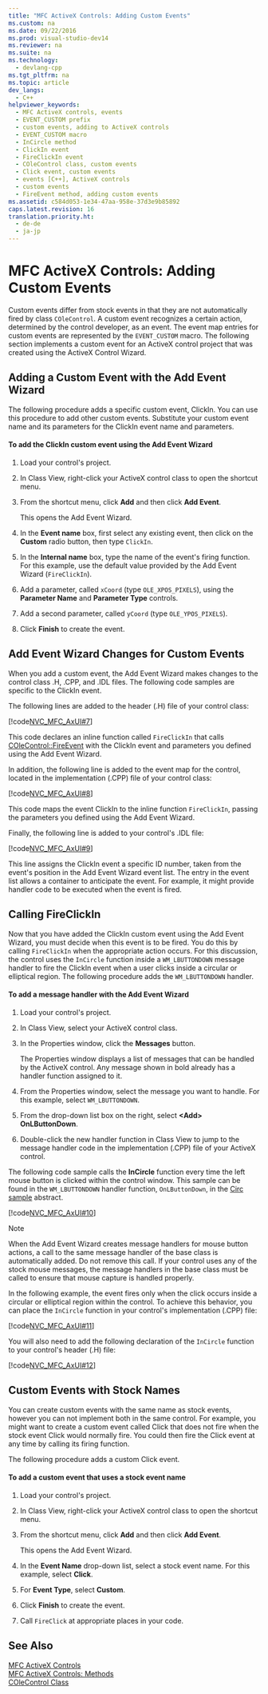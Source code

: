 ```yaml
---
title: "MFC ActiveX Controls: Adding Custom Events"
ms.custom: na
ms.date: 09/22/2016
ms.prod: visual-studio-dev14
ms.reviewer: na
ms.suite: na
ms.technology: 
  - devlang-cpp
ms.tgt_pltfrm: na
ms.topic: article
dev_langs: 
  - C++
helpviewer_keywords: 
  - MFC ActiveX controls, events
  - EVENT_CUSTOM prefix
  - custom events, adding to ActiveX controls
  - EVENT_CUSTOM macro
  - InCircle method
  - ClickIn event
  - FireClickIn event
  - COleControl class, custom events
  - Click event, custom events
  - events [C++], ActiveX controls
  - custom events
  - FireEvent method, adding custom events
ms.assetid: c584d053-1e34-47aa-958e-37d3e9b85892
caps.latest.revision: 16
translation.priority.ht: 
  - de-de
  - ja-jp
---
```

# MFC ActiveX Controls: Adding Custom Events
Custom events differ from stock events in that they are not automatically fired by class `COleControl`. A custom event recognizes a certain action, determined by the control developer, as an event. The event map entries for custom events are represented by the `EVENT_CUSTOM` macro. The following section implements a custom event for an ActiveX control project that was created using the ActiveX Control Wizard.  
  
##  <a name="_core_adding_a_custom_event_with_classwizard"></a> Adding a Custom Event with the Add Event Wizard  
 The following procedure adds a specific custom event, ClickIn. You can use this procedure to add other custom events. Substitute your custom event name and its parameters for the ClickIn event name and parameters.  
  
#### To add the ClickIn custom event using the Add Event Wizard  
  
1.  Load your control's project.  
  
2.  In Class View, right-click your ActiveX control class to open the shortcut menu.  
  
3.  From the shortcut menu, click **Add** and then click **Add Event**.  
  
     This opens the Add Event Wizard.  
  
4.  In the **Event name** box, first select any existing event, then click on the **Custom** radio button, then type `ClickIn`.  
  
5.  In the **Internal name** box, type the name of the event's firing function. For this example, use the default value provided by the Add Event Wizard (`FireClickIn`).  
  
6.  Add a parameter, called `xCoord` (type `OLE_XPOS_PIXELS`), using the **Parameter Name** and **Parameter Type** controls.  
  
7.  Add a second parameter, called `yCoord` (type `OLE_YPOS_PIXELS`).  
  
8.  Click **Finish** to create the event.  
  
##  <a name="_core_classwizard_changes_for_custom_events"></a> Add Event Wizard Changes for Custom Events  
 When you add a custom event, the Add Event Wizard makes changes to the control class .H, .CPP, and .IDL files. The following code samples are specific to the ClickIn event.  
  
 The following lines are added to the header (.H) file of your control class:  
  
 [!code[NVC_MFC_AxUI#7](../vs140/codesnippet/CPP/mfc-activex-controls--adding-custom-events_1.h)]
  
  
 This code declares an inline function called `FireClickIn` that calls [COleControl::FireEvent](../vs140/colecontrol--fireevent.md) with the ClickIn event and parameters you defined using the Add Event Wizard.  
  
 In addition, the following line is added to the event map for the control, located in the implementation (.CPP) file of your control class:  
  
 [!code[NVC_MFC_AxUI#8](../vs140/codesnippet/CPP/mfc-activex-controls--adding-custom-events_2.cpp)]
  
  
 This code maps the event ClickIn to the inline function `FireClickIn`, passing the parameters you defined using the Add Event Wizard.  
  
 Finally, the following line is added to your control's .IDL file:  
  
 [!code[NVC_MFC_AxUI#9](../vs140/codesnippet/CPP/mfc-activex-controls--adding-custom-events_3.idl)]
  
  
 This line assigns the ClickIn event a specific ID number, taken from the event's position in the Add Event Wizard event list. The entry in the event list allows a container to anticipate the event. For example, it might provide handler code to be executed when the event is fired.  
  
##  <a name="_core_calling_fireclickin"></a> Calling FireClickIn  
 Now that you have added the ClickIn custom event using the Add Event Wizard, you must decide when this event is to be fired. You do this by calling `FireClickIn` when the appropriate action occurs. For this discussion, the control uses the `InCircle` function inside a `WM_LBUTTONDOWN` message handler to fire the ClickIn event when a user clicks inside a circular or elliptical region. The following procedure adds the `WM_LBUTTONDOWN` handler.  
  
#### To add a message handler with the Add Event Wizard  
  
1.  Load your control's project.  
  
2.  In Class View, select your ActiveX control class.  
  
3.  In the Properties window, click the **Messages** button.  
  
     The Properties window displays a list of messages that can be handled by the ActiveX control. Any message shown in bold already has a handler function assigned to it.  
  
4.  From the Properties window, select the message you want to handle. For this example, select `WM_LBUTTONDOWN`.  
  
5.  From the drop-down list box on the right, select **<Add\> OnLButtonDown**.  
  
6.  Double-click the new handler function in Class View to jump to the message handler code in the implementation (.CPP) file of your ActiveX control.  
  
 The following code sample calls the **InCircle** function every time the left mouse button is clicked within the control window. This sample can be found in the `WM_LBUTTONDOWN` handler function, `OnLButtonDown`, in the [Circ sample](../vs140/visual-c---samples.md) abstract.  
  
 [!code[NVC_MFC_AxUI#10](../vs140/codesnippet/CPP/mfc-activex-controls--adding-custom-events_4.cpp)]
  
  
> [!NOTE]
>  When the Add Event Wizard creates message handlers for mouse button actions, a call to the same message handler of the base class is automatically added. Do not remove this call. If your control uses any of the stock mouse messages, the message handlers in the base class must be called to ensure that mouse capture is handled properly.  
  
 In the following example, the event fires only when the click occurs inside a circular or elliptical region within the control. To achieve this behavior, you can place the `InCircle` function in your control's implementation (.CPP) file:  
  
 [!code[NVC_MFC_AxUI#11](../vs140/codesnippet/CPP/mfc-activex-controls--adding-custom-events_5.cpp)]
  
  
 You will also need to add the following declaration of the `InCircle` function to your control's header (.H) file:  
  
 [!code[NVC_MFC_AxUI#12](../vs140/codesnippet/CPP/mfc-activex-controls--adding-custom-events_6.h)]
  
  
##  <a name="_core_custom_events_with_stock_names"></a> Custom Events with Stock Names  
 You can create custom events with the same name as stock events, however you can not implement both in the same control. For example, you might want to create a custom event called Click that does not fire when the stock event Click would normally fire. You could then fire the Click event at any time by calling its firing function.  
  
 The following procedure adds a custom Click event.  
  
#### To add a custom event that uses a stock event name  
  
1.  Load your control's project.  
  
2.  In Class View, right-click your ActiveX control class to open the shortcut menu.  
  
3.  From the shortcut menu, click **Add** and then click **Add Event**.  
  
     This opens the Add Event Wizard.  
  
4.  In the **Event Name** drop-down list, select a stock event name. For this example, select **Click**.  
  
5.  For **Event Type**, select **Custom**.  
  
6.  Click **Finish** to create the event.  
  
7.  Call `FireClick` at appropriate places in your code.  
  
## See Also  
 [MFC ActiveX Controls](../vs140/mfc-activex-controls.md)   
 [MFC ActiveX Controls: Methods](../vs140/mfc-activex-controls--methods.md)   
 [COleControl Class](../vs140/colecontrol-class.md)